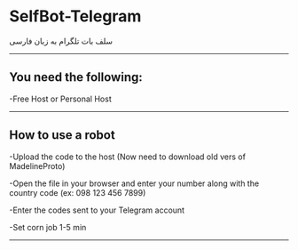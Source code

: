 # SelfBot-Telegram

سلف بات تلگرام به زبان فارسی
 
 -----------------------------------------
## You need the following:

-Free Host or Personal Host 

 -----------------------------------------
## How to use a robot

-Upload the code to the host (Now need to download old vers of MadelineProto)

-Open the file in your browser and enter your number along with the country code (ex: 098 123 456 7899)

-Enter the codes sent to your Telegram account

-Set corn job 1-5 min

-----------------------------------------
